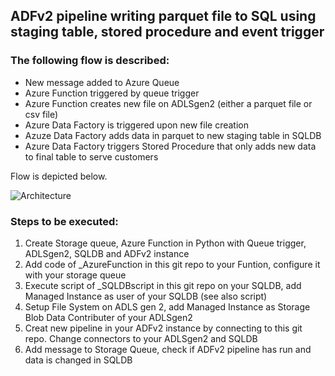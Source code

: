 ## ADFv2 pipeline writing parquet file to SQL using staging table, stored procedure and event trigger  ##

### The following flow is described: ###

- New message added to Azure Queue
- Azure Function triggered by queue trigger
- Azure Function creates new file on ADLSgen2 (either a parquet file or csv file)
- Azure Data Factory is triggered upon new file creation
- Azuze Data Factory adds data in parquet to new staging table in SQLDB
- Azure Data Factory triggers Stored Procedure that only adds new data to final table to serve customers

Flow is depicted below.

![Architecture](https://github.com/rebremer/adfv2-parquet-sql/blob/master/_pictures/parquet2sql.png "Architecture")

### Steps to be executed: ###

1. Create Storage queue, Azure Function in Python with Queue trigger, ADLSgen2, SQLDB and ADFv2 instance
2. Add code of _AzureFunction in this git repo to your Funtion, configure it with your storage queue
3. Execute script of _SQLDBscript in this git repo on your SQLDB, add Managed Instance as user of your SQLDB (see also script)
4. Setup File System on ADLS gen 2, add Managed Instance as Storage Blob Data Contributer of your ADLSgen2
5. Creat new pipeline in your ADFv2 instance by connecting to this git repo. Change connectors to your ADLSgen2 and SQLDB
6. Add message to Storage Queue, check if ADFv2 pipeline has run and data is changed in SQLDB
